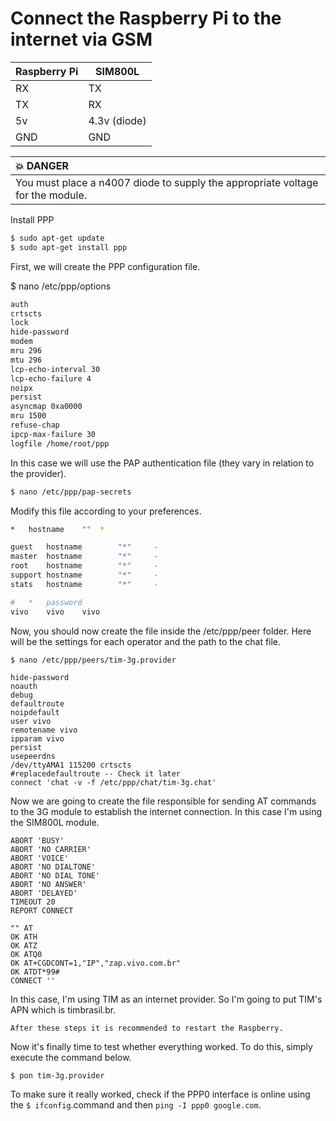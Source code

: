 # Connect the Raspberry Pi to the internet via GSM

| Raspberry Pi | SIM800L      |
|--------------|--------------|
| RX           | TX           |
| TX           | RX           |
| 5v           | 4.3v (diode) |
| GND          | GND          |

| :boom: DANGER              |
|:---------------------------|
| You must place a n4007 diode to supply the appropriate voltage for the module. |

Install PPP

```sh
$ sudo apt-get update
$ sudo apt-get install ppp
```

First, we will create the PPP configuration file.
	
$ nano /etc/ppp/options

```sh
auth
crtscts
lock
hide-password
modem
mru 296
mtu 296
lcp-echo-interval 30
lcp-echo-failure 4
noipx
persist
asyncmap 0xa0000
mru 1500
refuse-chap
ipcp-max-failure 30
logfile /home/root/ppp
```


In this case we will use the PAP authentication file (they vary in relation to the provider).
```sh
$ nano /etc/ppp/pap-secrets
```
Modify this file according to your preferences.
```sh
*	hostname	""	*

guest   hostname        "*"     -
master  hostname        "*"     -
root    hostname        "*"     -
support hostname        "*"     -
stats   hostname        "*"     -

#	*	password
vivo	vivo	vivo
```

Now, you should now create the file inside the /etc/ppp/peer folder. Here will be the settings for each operator and the path to the chat file.

```sh
$ nano /etc/ppp/peers/tim-3g.provider
```

```
hide-password
noauth
debug
defaultroute
noipdefault
user vivo
remotename vivo
ipparam vivo
persist
usepeerdns
/dev/ttyAMA1 115200 crtscts
#replacedefaultroute -- Check it later
connect 'chat -v -f /etc/ppp/chat/tim-3g.chat'
```

Now we are going to create the file responsible for sending AT commands to the 3G module to establish the internet connection. In this case I'm using the SIM800L module. 

```
ABORT 'BUSY'
ABORT 'NO CARRIER'
ABORT 'VOICE'
ABORT 'NO DIALTONE'
ABORT 'NO DIAL TONE'
ABORT 'NO ANSWER'
ABORT 'DELAYED'
TIMEOUT 20
REPORT CONNECT

"" AT
OK ATH
OK ATZ
OK ATQ0
OK AT+CGDCONT=1,"IP","zap.vivo.com.br"
OK ATDT*99#
CONNECT ''
```
In this case, I'm using TIM as an internet provider. So I'm going to put TIM's APN which is timbrasil.br.

```After these steps it is recommended to restart the Raspberry.```

Now it's finally time to test whether everything worked. To do this, simply execute the command below.
```
$ pon tim-3g.provider
```


To make sure it really worked, check if the PPP0 interface is online using the ```$ ifconfig```.command and then ```ping -I ppp0 google.com```.

